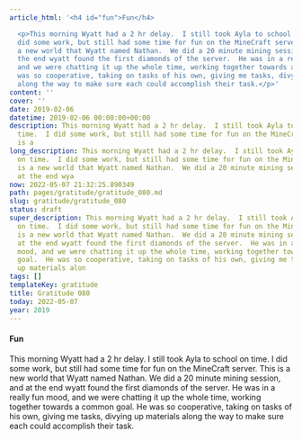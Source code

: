 ```yaml
---
article_html: '<h4 id="fun">Fun</h4>

  <p>This morning Wyatt had a 2 hr delay.  I still took Ayla to school on time.  I
  did some work, but still had some time for fun on the MineCraft server.  This is
  a new world that Wyatt named Nathan.  We did a 20 minute mining session, and at
  the end wyatt found the first diamonds of the server.  He was in a really fun mood,
  and we were chatting it up the whole time, working together towards a common goal.  He
  was so cooperative, taking on tasks of his own, giving me tasks, divying up materials
  along the way to make sure each could accomplish their task.</p>'
content: ''
cover: ''
date: 2019-02-06
datetime: 2019-02-06 00:00:00+00:00
description: This morning Wyatt had a 2 hr delay.  I still took Ayla to school on
  time.  I did some work, but still had some time for fun on the MineCraft server.  This
  is a
long_description: This morning Wyatt had a 2 hr delay.  I still took Ayla to school
  on time.  I did some work, but still had some time for fun on the MineCraft server.  This
  is a new world that Wyatt named Nathan.  We did a 20 minute mining session, and
  at the end wya
now: 2022-05-07 21:32:25.890349
path: pages/gratitude/gratitude_080.md
slug: gratitude/gratitude_080
status: draft
super_description: This morning Wyatt had a 2 hr delay.  I still took Ayla to school
  on time.  I did some work, but still had some time for fun on the MineCraft server.  This
  is a new world that Wyatt named Nathan.  We did a 20 minute mining session, and
  at the end wyatt found the first diamonds of the server.  He was in a really fun
  mood, and we were chatting it up the whole time, working together towards a common
  goal.  He was so cooperative, taking on tasks of his own, giving me tasks, divying
  up materials alon
tags: []
templateKey: gratitude
title: Gratitude 080
today: 2022-05-07
year: 2019
---
```


#### Fun

This morning Wyatt had a 2 hr delay.  I still took Ayla to school on time.  I did some work, but still had some time for fun on the MineCraft server.  This is a new world that Wyatt named Nathan.  We did a 20 minute mining session, and at the end wyatt found the first diamonds of the server.  He was in a really fun mood, and we were chatting it up the whole time, working together towards a common goal.  He was so cooperative, taking on tasks of his own, giving me tasks, divying up materials along the way to make sure each could accomplish their task.